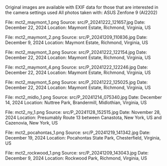 Original images are available with EXIF data for those that are interested in the camera settings used
All photos taken with: ASUS Zenfone 9 (AI2202)

File: mct2_maymont_1.png
Source: src/P_20241222_121657.jpg
Date: December 22, 2024
Location: Maymont Estate, Richmond, Virginia, US

File: mct2_maymont_2.png
Source: src/P_20241209_110836.jpg
Date: December 9, 2024
Location: Maymont Estate, Richmond, Virginia, US

File: mct2_maymont_3.png
Source: src/P_20241222_122154.jpg
Date: December 22, 2024
Location: Maymont Estate, Richmond, Virginia, US

File: mct2_maymont_4.png
Source: src/P_20241222_122246.jpg
Date: December 22, 2024
Location: Maymont Estate, Richmond, Virginia, US

File: mct2_maymont_5.png
Source: src/P_20241222_125025.jpg
Date: December 22, 2024
Location: Maymont Estate, Richmond, Virginia, US

File: mct2_midlo_1.png
Source: src/P_20241214_075340.jpg
Date: December 14, 2024
Location: Nuttree Park, Brandermill, Midlothian, Virginia, US

File: mct2_ny_1.png
Source: src/P_20241128_152515.jpg
Date: November 28, 2024
Location: Presumably Route 13 between Canastota, New York, US and Cazenovia, New York, US

File: mct2_pocahontas_1.png
Source: src/P_20241219_141342.jpg
Date: December 19, 2024
Location: Pocahontas State Park, Chesterfield, Virginia, US

File: mct2_rockwood_1.png
Source: src/P_20241209_143043.jpg
Date: December 9, 2024
Location: Rockwood Park, Richmond, Virginia, US
